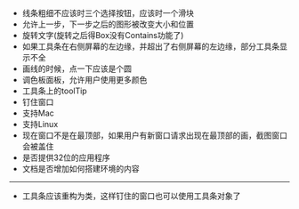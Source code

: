 ﻿- 线条粗细不应该时三个选择按钮，应该时一个滑块
- 允许上一步，下一步之后的图形被改变大小和位置
- 旋转文字(旋转之后得Box没有Contains功能了)
- 如果工具条在右侧屏幕的左边缘，并超出了右侧屏幕的左边缘，部分工具条显示不全
- 画线的时候，点一下应该是个圆
- 调色板面板，允许用户使用更多颜色
- 工具条上的toolTip
- 钉住窗口
- 支持Mac
- 支持Linux
- 现在窗口不是在最顶部，如果用户有新窗口请求出现在最顶部的画，截图窗口会被盖住
- 是否提供32位的应用程序
- 文档是否增加如何搭建环境的内容
- ----------------------------------
- 工具条应该重构为类，这样钉住的窗口也可以使用工具条对象了
